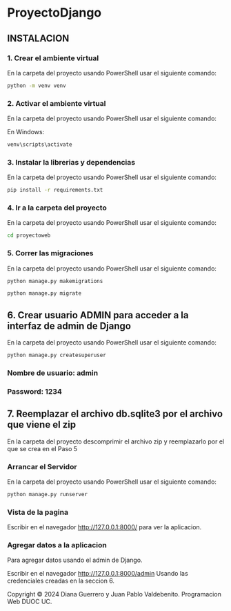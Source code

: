 # ProyectoDjango

## INSTALACION

### 1. Crear el ambiente virtual 

En la carpeta del proyecto usando PowerShell usar el siguiente comando:

 ```bash
python -m venv venv
```

### 2. Activar el ambiente virtual

En la carpeta del proyecto usando PowerShell usar el siguiente comando:

En Windows:

```bash
venv\scripts\activate
```

### 3. Instalar la librerias y dependencias

En la carpeta del proyecto usando PowerShell usar el siguiente comando:

```bash
pip install -r requirements.txt
```

### 4. Ir a la carpeta del proyecto

En la carpeta del proyecto usando PowerShell usar el siguiente comando:

```bash
cd proyectoweb
```


### 5. Correr las migraciones

En la carpeta del proyecto usando PowerShell usar el siguiente comando:

```bash
python manage.py makemigrations
```
```bash
python manage.py migrate
```

## 6. Crear usuario ADMIN para acceder a la interfaz de admin de Django

En la carpeta del proyecto usando PowerShell usar el siguiente comando:

```bash
python manage.py createsuperuser
```
### Nombre de usuario: admin
### Password: 1234

## 7. Reemplazar el archivo db.sqlite3 por el archivo que viene el zip

En la carpeta del proyecto descomprimir el archivo zip y reemplazarlo
por el que se crea en el Paso 5

### Arrancar el Servidor

En la carpeta del proyecto usando PowerShell usar el siguiente comando:

```bash
python manage.py runserver
```

### Vista de la pagina

Escribir en el navegador http://127.0.0.1:8000/ para ver la aplicacion.

### Agregar datos a la aplicacion

Para agregar datos usando el admin de Django.

Escribir en el navegador http://127.0.0.1:8000/admin Usando las credenciales creadas en la seccion 6.

Copyright © 2024 Diana Guerrero y Juan Pablo Valdebenito. Programacion Web DUOC UC.
